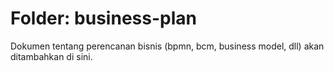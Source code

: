 # Folder: business-plan

Dokumen tentang perencanan bisnis (bpmn, bcm, business model, dll) akan ditambahkan di sini.
